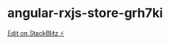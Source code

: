 # angular-rxjs-store-grh7ki

[Edit on StackBlitz ⚡️](https://stackblitz.com/edit/angular-rxjs-store-grh7ki)